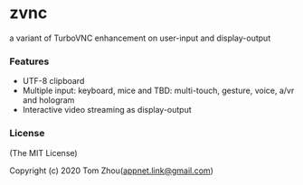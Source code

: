 # zvnc
a variant of TurboVNC enhancement on user-input and display-output

### Features
* UTF-8 clipboard
* Multiple input: keyboard, mice and TBD: multi-touch, gesture, voice, a/vr and hologram
* Interactive video streaming as display-output

### License

(The MIT License)

Copyright (c) 2020 Tom Zhou(appnet.link@gmail.com)
